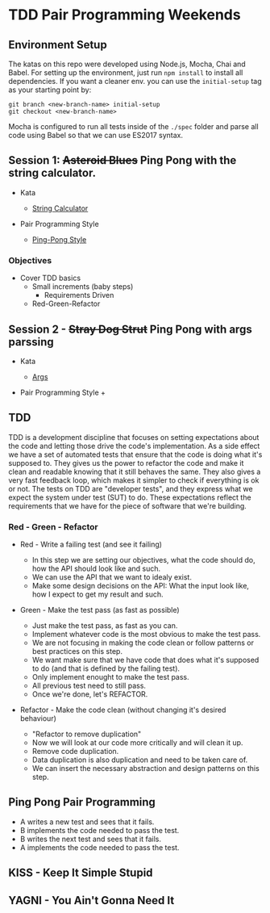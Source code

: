 # TDD Pair Programming Weekends

## Environment Setup
The katas on this repo were developed using Node.js, Mocha, Chai and Babel.
For setting up the environment, just run `npm install` to install all dependencies.
If you want a cleaner env. you can use the `initial-setup` tag as your starting point by:
```
git branch <new-branch-name> initial-setup
git checkout <new-branch-name>
```

Mocha is configured to run all tests inside of the `./spec` folder and parse all code using Babel so that we can use ES2017 syntax.

## Session 1: ~~Asteroid Blues~~ Ping Pong with the string calculator.
- Kata
    + [String Calculator](https://osherove.com/tdd-kata-1)

- Pair Programming Style
    + [Ping-Pong Style](http://wiki.c2.com/?PairProgrammingPingPongPattern)

### Objectives
- Cover TDD basics
    + Small increments (baby steps)
        * Requirements Driven
    + Red-Green-Refactor

## Session 2 - ~~Stray Dog Strut~~ Ping Pong with args parssing
- Kata
    + [Args](http://codingdojo.org/kata/Args/)

- Pair Programming Style
    + 

## TDD
TDD is a development discipline that focuses on setting expectations about the code and letting those drive the code's implementation. As a side effect we have a set of automated tests that ensure that the code is doing what it's supposed to. They gives us the power to refactor the code and make it clean and readable knowing that it still behaves the same. They also gives a very fast feedback loop, which makes it simpler to check if everything is ok or not.
The tests on TDD are "developer tests", and they express what we expect the system under test (SUT) to do. These expectations reflect the requirements that we have for the piece of software that we're building.


### Red - Green - Refactor
- Red - Write a failing test (and see it failing)
    + In this step we are setting our objectives, what the code should do, how the API should look like and such.
    + We can use the API that we want to idealy exist.
    + Make some design decisions on the API: What the input look like, how I expect to get my result and such.

- Green - Make the test pass (as fast as possible)
    + Just make the test pass, as fast as you can.
    + Implement whatever code is the most obvious to make the test pass.
    + We are not focusing in making the code clean or follow patterns or best practices on this step.
    + We want make sure that we have code that does what it's supposed to do (and that is defined by the failing test).
    + Only implement enought to make the test pass.
    + All previous test need to still pass.
    + Once we're done, let's REFACTOR.

- Refactor - Make the code clean (without changing it's desired behaviour)
    + "Refactor to remove duplication"
    + Now we will look at our code more critically and will clean it up.
    + Remove code duplication.
    + Data duplication is also duplication and need to be taken care of.
    + We can insert the necessary abstraction and design patterns on this step.

## Ping Pong Pair Programming

- A writes a new test and sees that it fails.
- B implements the code needed to pass the test.
- B writes the next test and sees that it fails.
- A implements the code needed to pass the test. 

## KISS - Keep It Simple Stupid

## YAGNI - You Ain't Gonna Need It